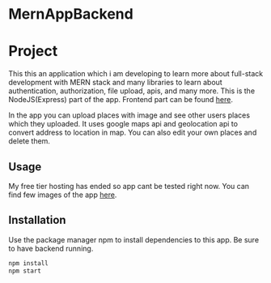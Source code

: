 # MernAppBackend

# Project

This this an application which i am developing to learn more about full-stack development with MERN stack and many libraries to learn about authentication, authorization, file upload, apis, and many more.
This is the NodeJS(Express) part of the app. Frontend part can be found [here](https://github.com/Petrikur/MernAppReact).

In the app you can upload places with image and see other users places which they uploaded. It uses google maps api and geolocation api to convert address to location in map.
You can also edit your own places and delete them.

## Usage

My free tier hosting has ended so app cant be tested right now. You can find few images of the app [here](https://github.com/Petrikur/MernAppReact/tree/main/images).

## Installation

Use the package manager npm to install dependencies to this app. Be sure to have backend running.

```bash
npm install 
npm start
```




